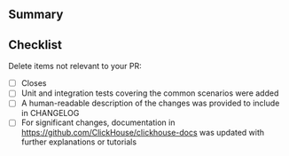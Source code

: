 ## Summary
<!-- A short description of the changes with a link to an open issue. -->

## Checklist
Delete items not relevant to your PR:
- [ ] Closes <!-- Link to an issue to close on merge. -->
- [ ] Unit and integration tests covering the common scenarios were added
- [ ] A human-readable description of the changes was provided to include in CHANGELOG
- [ ] For significant changes, documentation in https://github.com/ClickHouse/clickhouse-docs was updated with further explanations or tutorials
